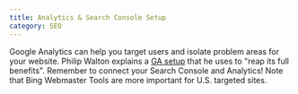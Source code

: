```yaml
---
title: Analytics & Search Console Setup
category: SEO
---
```


Google Analytics can help you target users and isolate problem areas for your website. Philip Walton explains a [GA setup](https://philipwalton.com/articles/the-google-analytics-setup-i-use-on-every-site-i-build/) that he uses to "reap its full benefits". Remember to connect your Search Console and Analytics! Note that Bing Webmaster Tools are more important for U.S. targeted sites.
